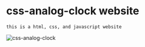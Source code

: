 # css-analog-clock website

`this is a html, css, and javascript website`

![css-analog-clock](https://github.com/MAbdurahman/css-analog-clock/assets/20928980/10b64bae-d49d-42a6-ae13-8dd952b23fff)